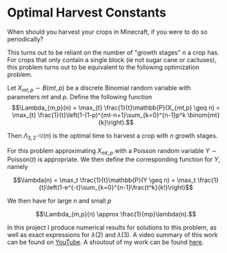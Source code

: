 # Optimal Harvest Constants
When should you harvest your crops in Minecraft, if you were to do so periodically? 

This turns out to be reliant on the number of "growth stages" $n$ a crop has. For crops that only contain a single block (ie not sugar cane or cactuses), this problem turns out to be equivalent to the following optimization problem. 

Let $X_{mt,p} \sim B(mt,p)$ be a discrete Binomial random variable with parameters $mt$ and $p$. Define the following function
$$\Lambda_{m,p}(n) = \max_{t} \frac{1}{t}\mathbb{P}(X_{mt,p} \geq n) = \max_{t} \frac{1}{t}\left(1-(1-p)^{mt-n+1}\sum_{k=0}^{n-1}p^k  \binom{mt}{k}\right).$$

Then $\Lambda_{3,2^{-12}}(n)$ is the optimal time to harvest a crop with $n$ growth stages. 

For this problem approximating $X_{mt,p}$ with a Poisson random variable  $Y \sim \text{Poisson}(t)$ is appropriate. We then define the corresponding function for $Y$, namely 

$$\lambda(n) = \max_t \frac{1}{t}\mathbb{P}(Y \geq n) = \max_t \frac{1}{t}\left(1-e^{-t}\sum_{k=0}^{n-1}\frac{t^k}{k!}\right)$$

We then have for large $n$ and small $p$

$$\Lambda_{m,p}(n) \approx \frac{1}{mp}\lambda(n).$$

In this project I produce numerical results for solutions to this problem, as well as exact expressions for $\lambda(2)$ and $\lambda(3)$. A video summary of this work can be found on [YouTube](https://www.youtube.com/watch?v=p9B3f4fpmwc&t=608s). A shoutout of my work can be found [here](https://www.youtube.com/channel/UCJ8CoXrSZPIVF2nl7Hjn1Pg/community?lb=Ugkxao9J1il0Mg9nF58JjxoNQRgmaNzHjijP). 
